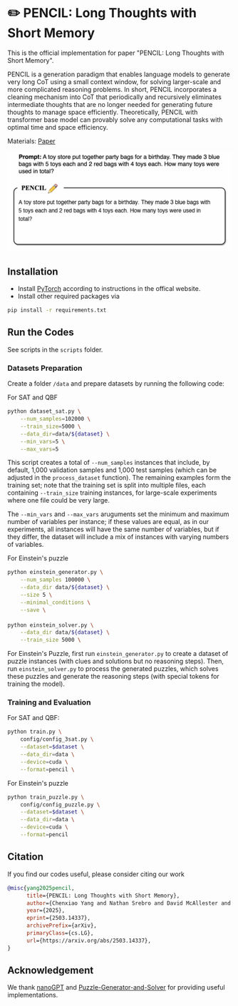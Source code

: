 # ✏️ PENCIL: Long Thoughts with Short Memory

This is the official implementation for paper "PENCIL: Long Thoughts with Short Memory". 

PENCIL is a generation paradigm that enables language models to generate very long CoT using a small context window, for solving larger-scale and more complicated reasoning problems. In short, PENCIL incorporates a cleaning mechanism into CoT that periodically and recursively eliminates intermediate thoughts that are no longer needed for generating future thoughts to manage space efficiently. Theoretically, PENCIL with transformer base model can provably solve any computational tasks with optimal time and space efficiency.

Materials: 
[Paper](https://arxiv.org/pdf/2503.14337?)

<!-- <img width="900" src="assets/animation.gif"> -->
![](assets/animation.gif)

## Installation

- Install [PyTorch](https://pytorch.org) according to instructions in the offical website.
- Install other required packages via

```bash
pip install -r requirements.txt
```

## Run the Codes

See scripts in the `scripts` folder.

### Datasets Preparation

Create a folder `/data` and prepare datasets by running the following code:

For SAT and QBF

```bash
python dataset_sat.py \
    --num_samples=102000 \
    --train_size=5000 \
    --data_dir=data/${dataset} \
    --min_vars=5 \
    --max_vars=5
```

This script creates a total of `--num_samples` instances that include, by default, 1,000 validation samples and 1,000 test samples (which can be adjusted in the `process_dataset` function). The remaining examples form the training set; note that the training set is split into multiple files, each containing `--train_size` training instances, for large-scale experiments where one file could be very large. 

The `--min_vars` and `--max_vars` aruguments set the minimum and maximum number of variables per instance; if these values are equal, as in our experiments, all instances will have the same number of variables, but if they differ, the dataset will include a mix of instances with varying numbers of variables. 

For Einstein's puzzle

```bash
python einstein_generator.py \
    --num_samples 100000 \
    --data_dir data/${dataset} \
    --size 5 \
    --minimal_conditions \
    --save \

python einstein_solver.py \
    --data_dir data/${dataset} \
    --train_size 5000 \
```

For Einstein's Puzzle, first run `einstein_generator.py` to create a dataset of puzzle instances (with clues and solutions but no reasoning steps). Then, run `einstein_solver.py` to process the generated puzzles, which solves these puzzles and generate the reasoning steps (with special tokens for training the model). 

### Training and Evaluation

For SAT and QBF:

```bash
python train.py \
    config/config_3sat.py \
    --dataset=$dataset \
    --data_dir=data \
    --device=cuda \
    --format=pencil \
```

For Einstein's puzzle

```bash
python train_puzzle.py \
    config/config_puzzle.py \
    --dataset=$dataset \
    --data_dir=data \
    --device=cuda \
    --format=pencil
```

## Citation

If you find our codes useful, please consider citing our work

```bibtex
@misc{yang2025pencil,
      title={PENCIL: Long Thoughts with Short Memory}, 
      author={Chenxiao Yang and Nathan Srebro and David McAllester and Zhiyuan Li},
      year={2025},
      eprint={2503.14337},
      archivePrefix={arXiv},
      primaryClass={cs.LG},
      url={https://arxiv.org/abs/2503.14337}, 
}
```

## Acknowledgement

We thank [nanoGPT](https://github.com/karpathy/nanoGPT) and [Puzzle-Generator-and-Solver](https://github.com/quint-t/Puzzle-Generator-and-Solver) for providing useful implementations.